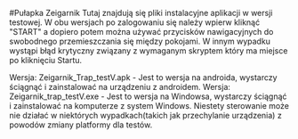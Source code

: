 #Pułapka Zeigarnik
Tutaj znajdują się pliki instalacyjne aplikacji w wersji testowej.
W obu wersjach po zalogowaniu się należy wpierw kliknąć "START" a dopiero potem można używać przycisków nawigacyjnych do swobodnego przemieszczania się między pokojami. W innym wypadku wystąpi błąd krytyczny związany z wymaganym skryptem który ma miejsce po kliknięciu Startu.

Wersja: Zeigarnik_Trap_testV.apk - Jest to wersja na androida, wystarczy ściągnąć i zainstalować na urządzeniu z androidem.
Wersja: Zeigarnik_trap_testV.exe - Jest to wersja na Windowsa, wystarczy ściągnąć i zainstalować na komputerze z system Windows. Niestety sterowanie może nie działać w niektórych wypadkach(takich jak przechylanie urządzenia) z powodów zmiany platformy dla testów.